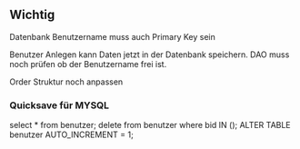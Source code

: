 ## Wichtig
Datenbank Benutzername muss auch Primary Key sein

Benutzer Anlegen kann Daten jetzt in der Datenbank speichern.
DAO muss noch prüfen ob der Benutzername frei ist.


Order Struktur noch anpassen



### Quicksave für MYSQL

select * from benutzer;
delete from benutzer where bid IN ();
ALTER TABLE benutzer AUTO_INCREMENT = 1;